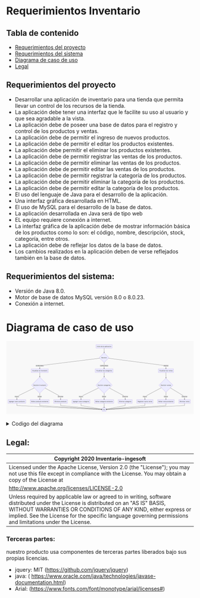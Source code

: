 # Requerimientos Inventario

## Tabla de contenido
- [Requerimientos del proyecto](#Requerimientos-del-proyecto)
- [Requerimientos del sistema](#Requerimientos-del-sistema)
- [Diagrama de caso de uso](#Diagrama-de-caso-de-uso)
- [Legal](#Legal)

## Requerimientos del proyecto

-	Desarrollar una aplicación de inventario para una tienda que permita llevar un control de los recursos de la tienda.
-	La aplicación debe tener una interfaz que le facilite su uso al usuario y que sea agradable a la vista.
-	La aplicación debe de poseer una base de datos para el registro y control de los productos y ventas.
-	La aplicación debe de permitir el ingreso de nuevos productos.
-	La aplicación debe de permitir el editar los productos existentes.
-	La aplicación debe permitir el eliminar los productos existentes.
-	La aplicación debe de permitir registrar las ventas de los productos.
-	La aplicación debe de permitir eliminar las ventas de los productos.
-	La aplicación debe de permitir editar las ventas de los productos.
-	La aplicación debe de permitir registrar la categoría de los productos.
-	La aplicación debe de permitir eliminar la categoría de los productos.
-	La aplicación debe de permitir editar la categoría de los productos.
-	El uso del lenguaje de Java para el desarrollo de la aplicación.
-	Una interfaz gráfica desarrollada en HTML.
-	El uso de MySQL para el desarrollo de la base de datos.
-	La aplicación desarrollada en Java será de tipo web
-	EL equipo requiere conexión a internet.
-	La interfaz gráfica de la aplicación debe de mostrar información básica de los productos como lo son: el código, nombre, descripción, stock, categoría, entre otros.
-	La aplicación debe de reflejar los datos de la base de datos.
-	Los cambios realizados en la aplicación deben de verse reflejados también en la base de datos.	

## Requerimientos del sistema:

  - Versión de Java 8.0.
  - Motor de base de datos MySQL versión 8.0 o 8.0.23.
  - Conexión a internet.





# Diagrama de caso de uso

![Diagrama](/Diagrama.PNG)

  <details>
    <summary>Codigo del diagrama</summary>
  
```mermaid
graph TD;
      Inicio(Inicio de la aplicacion)
    Inicio --> Elegir{Decision}
    Elegir -->|INVENTARIO| TablaI[Visualizar el inventario] 
    --> OpcionesI{Decision Inventario}
        OpcionesI -->|Nuevo| NuevoI[Agregar nuevo producto]
        OpcionesI -->|Editar| EditarI[Editar producto existente]
        OpcionesI -->|Eliminar| EliminarI[Eliminar producto]


     Elegir -->|CATEGORIAS| TablaC[Visualizar las categorias]
    --> OpcionesC{Decision categorias} 
        OpcionesC -->|Nuevo| NuevoC[Agregar nueva categoria]
        OpcionesC -->|Editar| EditarC[Editar categoria existente]
        OpcionesC -->|Eliminar| EliminarC[Eliminar categoria]
    
    Elegir -->|VENTAS| TablaV[Visualizar las ventas]
    --> OpcionesV{Decision ventas} 
        OpcionesV -->|Nuevo| NuevoV[Registrar nueva venta]
        OpcionesV -->|Editar| EditarV[Editar venta existente]
        OpcionesV -->|Eliminar| EliminarV[Eliminar venta]

      NuevoI--> final(Fin)
      EditarI--> final(Fin)
      EliminarI--> final(Fin)
      NuevoC--> final(Fin)
      EditarC--> final(Fin)
      EliminarC--> final(Fin)
      NuevoV--> final(Fin)
      EditarV--> final(Fin)
      EliminarV--> final(Fin)
         
```
</details>     



## Legal:

| Copyright 2020 Inventario-ingesoft   |
|---|
|  Licensed under the Apache License, Version 2.0 (the "License"); you may not use this file except in compliance with the License. You may obtain a copy of the License at |
| http://www.apache.org/licenses/LICENSE-2.0   |
| Unless required by applicable law or agreed to in writing, software distributed under the License is distributed on an "AS IS" BASIS, WITHOUT WARRANTIES OR CONDITIONS OF ANY KIND, either express or implied. See the License for the specific language governing permissions and limitations under the License.  |


### Terceras partes:

nuestro producto usa componentes de terceras partes liberados bajo sus propias licencias.

- jquery: MIT (https://github.com/jquery/jquery)
- java: ( https://www.oracle.com/java/technologies/javase-documentation.html)
- Arial: (https://www.fonts.com/font/monotype/arial/licenses#) 
